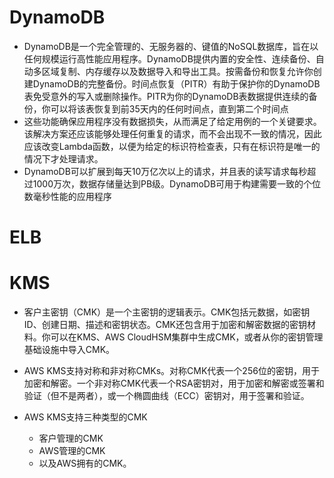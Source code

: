 
# DynamoDB

- DynamoDB是一个完全管理的、无服务器的、键值的NoSQL数据库，旨在以任何规模运行高性能应用程序。DynamoDB提供内置的安全性、连续备份、自动多区域复制、内存缓存以及数据导入和导出工具。按需备份和恢复允许你创建DynamoDB的完整备份。时间点恢复（PITR）有助于保护你的DynamoDB表免受意外的写入或删除操作。PITR为你的DynamoDB表数据提供连续的备份，你可以将该表恢复到前35天内的任何时间点，直到第二个时间点
- 这些功能确保应用程序没有数据损失，从而满足了给定用例的一个关键要求。该解决方案还应该能够处理任何重复的请求，而不会出现不一致的情况，因此应该改变Lambda函数，以便为给定的标识符检查表，只有在标识符是唯一的情况下才处理请求。
- DynamoDB可以扩展到每天10万亿次以上的请求，并且表的读写请求每秒超过1000万次，数据存储量达到PB级。DynamoDB可用于构建需要一致的个位数毫秒性能的应用程序


# ELB




# KMS

- 客户主密钥（CMK）是一个主密钥的逻辑表示。CMK包括元数据，如密钥ID、创建日期、描述和密钥状态。CMK还包含用于加密和解密数据的密钥材料。你可以在KMS、AWS CloudHSM集群中生成CMK，或者从你的密钥管理基础设施中导入CMK。  
  
- AWS KMS支持对称和非对称CMKs。对称CMK代表一个256位的密钥，用于加密和解密。一个非对称CMK代表一个RSA密钥对，用于加密和解密或签署和验证（但不是两者），或一个椭圆曲线（ECC）密钥对，用于签署和验证。  
  
- AWS KMS支持三种类型的CMK
	- 客户管理的CMK
	- AWS管理的CMK
	- 以及AWS拥有的CMK。